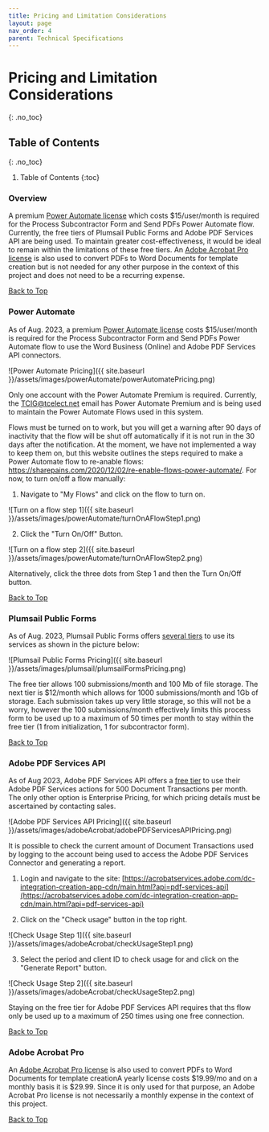 ```yaml
---
title: Pricing and Limitation Considerations
layout: page
nav_order: 4
parent: Technical Specifications
---
```


# Pricing and Limitation Considerations

{: .no_toc}

## Table of Contents

{: .no_toc}

1. Table of Contents
{:toc}

### Overview

A premium [Power Automate license](https://powerautomate.microsoft.com/en-us/pricing/) which costs \$15/user/month is required for the Process Subcontractor Form and Send PDFs Power Automate flow. Currently, the free tiers of Plumsail Public Forms and Adobe PDF Services API are being used. To maintain greater cost-effectiveness, it would be ideal to remain within the limitations of these free tiers. An [Adobe Acrobat Pro license](https://www.adobe.com/acrobat/pricing.html) is also used to convert PDFs to Word Documents for template creation but is not needed for any other purpose in the context of this project and does not need to be a recurring expense. 

[Back to Top](#top)

### Power Automate

As of Aug. 2023, a premium [Power Automate license](https://powerautomate.microsoft.com/en-us/pricing/) costs \$15/user/month is required for the Process Subcontractor Form and Send PDFs Power Automate flow to use the Word Business (Online) and Adobe PDF Services API connectors. 

![Power Automate Pricing]({{ site.baseurl }}/assets/images/powerAutomate/powerAutomatePricing.png)

Only one account with the Power Automate Premium is required. Currently, the TCIG@tcelect.net email has Power Automate Premium and is being used to maintain the Power Automate Flows used in this system.

Flows must be turned on to work, but you will get a warning after 90 days of inactivity that the flow will be shut off automatically if it is not run in the 30 days after the notification. At the moment, we have not implemented a way to keep them on, but this website outlines the steps required to make a Power Automate flow to re-anable flows: https://sharepains.com/2020/12/02/re-enable-flows-power-automate/. For now, to turn on/off a flow manually:

1. Navigate to "My Flows" and click on the flow to turn on.

![Turn on a flow step 1]({{ site.baseurl }}/assets/images/powerAutomate/turnOnAFlowStep1.png)

2. Click the "Turn On/Off" Button.

![Turn on a flow step 2]({{ site.baseurl }}/assets/images/powerAutomate/turnOnAFlowStep2.png)

Alternatively, click the three dots from Step 1 and then the Turn On/Off button.

[Back to Top](#top)

### Plumsail Public Forms

As of Aug. 2023, Plumsail Public Forms offers [several tiers](https://plumsail.com/forms/store/public-forms/) to use its services as shown in the picture below:

![Plumsail Public Forms Pricing]({{ site.baseurl }}/assets/images/plumsail/plumsailFormsPricing.png)

The free tier allows 100 submissions/month and 100 Mb of file storage. The next tier is \$12/month which allows for 1000 submissions/month and 1Gb of storage. Each submission takes up very little storage, so this will not be a worry, however the 100 submissions/month effectively limits this process form to be used up to a maximum of 50 times per month to stay within the free tier (1 from initialization, 1 for subcontractor form).

[Back to Top](#top)

### Adobe PDF Services API

As of Aug 2023, Adobe PDF Services API offers a [free tier](https://developer.adobe.com/document-services/pricing/main/) to use their Adobe PDF Services actions for 500 Document Transactions per month. The only other option is Enterprise Pricing, for which pricing details must be ascertained by contacting sales.

![Adobe PDF Services API Pricing]({{ site.baseurl }}/assets/images/adobeAcrobat/adobePDFServicesAPIPricing.png)

It is possible to check the current amount of Document Transactions used by logging to the account being used to access the Adobe PDF Services Connector and generating a report.

1. Login and navigate to the site: [https://acrobatservices.adobe.com/dc-integration-creation-app-cdn/main.html?api=pdf-services-api](https://acrobatservices.adobe.com/dc-integration-creation-app-cdn/main.html?api=pdf-services-api)

2. Click on the "Check usage" button in the top right.

![Check Usage Step 1]({{ site.baseurl }}/assets/images/adobeAcrobat/checkUsageStep1.png)

3. Select the period and client ID to check usage for and click on the "Generate Report" button.

![Check Usage Step 2]({{ site.baseurl }}/assets/images/adobeAcrobat/checkUsageStep2.png)

Staying on the free tier for Adobe PDF Services API requires that ths flow only be used up to a maximum of 250 times using one free connection. 

[Back to Top](#top)

### Adobe Acrobat Pro

An [Adobe Acrobat Pro license](https://www.adobe.com/acrobat/pricing.html) is also used to convert PDFs to Word Documents for template creationA yearly license costs \$19.99/mo and on a monthly basis it is \$29.99. Since it is only used for that purpose, an Adobe Acrobat Pro license is not necessarily a monthly expense in the context of this project.

[Back to Top](#top)
